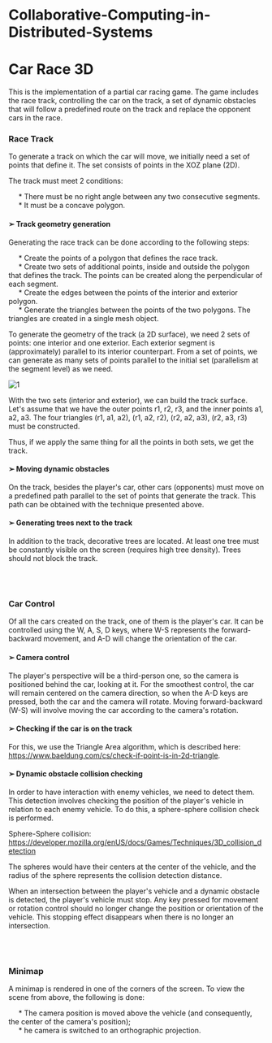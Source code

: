 # Collaborative-Computing-in-Distributed-Systems

# Car Race 3D

This is the implementation of a partial car racing game. The game includes the race track, controlling the car on the track, a set of dynamic obstacles that will follow a predefined route on the track and replace the opponent cars in the race.

### Race Track

To generate a track on which the car will move, we initially need a set of points that define it. The set consists of points in the XOZ plane (2D).

The track must meet 2 conditions:

&nbsp;&nbsp;&nbsp;&nbsp;&nbsp;* There must be no right angle between any two consecutive segments. <br>
&nbsp;&nbsp;&nbsp;&nbsp;&nbsp;* It must be a concave polygon.


#### ➢ Track geometry generation

Generating the race track can be done according to the following steps:

&nbsp;&nbsp;&nbsp;&nbsp;&nbsp;* Create the points of a polygon that defines the race track. <br>
&nbsp;&nbsp;&nbsp;&nbsp;&nbsp;* Create two sets of additional points, inside and outside the polygon that defines the track. The points can be created along the perpendicular of each segment. <br>
&nbsp;&nbsp;&nbsp;&nbsp;&nbsp;* Create the edges between the points of the interior and exterior polygon. <br>
&nbsp;&nbsp;&nbsp;&nbsp;&nbsp;* Generate the triangles between the points of the two polygons. The triangles are created in a single mesh object. <br>

To generate the geometry of the track (a 2D surface), we need 2 sets of points: one interior and one exterior. Each exterior segment is (approximately) parallel to its interior counterpart. From a set of points, we can generate as many sets of points parallel to the initial set (parallelism at the segment level) as we need.

![1](https://user-images.githubusercontent.com/73998092/219688877-e19de981-7552-408e-aca2-da6acbf4c86d.PNG)

With the two sets (interior and exterior), we can build the track surface. Let's assume that we have the outer points r1, r2, r3, and the inner points a1, a2, a3. The four triangles (r1, a1, a2), (r1, a2, r2), (r2, a2, a3), (r2, a3, r3) must be constructed.

Thus, if we apply the same thing for all the points in both sets, we get the track.


#### ➢ Moving dynamic obstacles

On the track, besides the player's car, other cars (opponents) must move on a predefined path parallel to the set of points that generate the track. This path can be obtained with the technique presented above.


#### ➢ Generating trees next to the track

In addition to the track, decorative trees are located. At least one tree must be constantly visible on the screen (requires high tree density). Trees should not block the track.

<br><br>
### Car Control

Of all the cars created on the track, one of them is the player's car. It can be controlled using the W, A, S, D keys, where W-S represents the forward-backward movement, and A-D will change the orientation of the car.


#### ➢ Camera control

The player's perspective will be a third-person one, so the camera is positioned behind the car, looking at it. For the smoothest control, the car will remain centered on the camera direction, so when the A-D keys are pressed, both the car and the camera will rotate. Moving forward-backward (W-S) will involve moving the car according to the camera's rotation.


#### ➢ Checking if the car is on the track

For this, we use the Triangle Area algorithm, which is described here: https://www.baeldung.com/cs/check-if-point-is-in-2d-triangle.


#### ➢ Dynamic obstacle collision checking

In order to have interaction with enemy vehicles, we need to detect them. This detection involves checking the position of the player's vehicle in relation to each enemy vehicle. To do this, a sphere-sphere collision check is performed. 

Sphere-Sphere collision: https://developer.mozilla.org/enUS/docs/Games/Techniques/3D_collision_detection

The spheres would have their centers at the center of the vehicle, and the radius of the sphere represents the collision detection distance.

When an intersection between the player's vehicle and a dynamic obstacle is detected, the player's vehicle must stop. Any key pressed for movement or rotation control should no longer change the position or orientation of the vehicle. This stopping effect disappears when there is no longer an intersection.

<br><br>
### Minimap

A minimap is rendered in one of the corners of the screen.
To view the scene from above, the following is done:

&nbsp;&nbsp;&nbsp;&nbsp;&nbsp;* The camera position is moved above the vehicle (and consequently, the center of the camera's position); <br>
&nbsp;&nbsp;&nbsp;&nbsp;&nbsp;* he camera is switched to an orthographic projection. <br>
